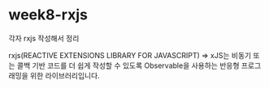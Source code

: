 # week8-rxjs
각자 rxjs 작성해서 정리

rxjs(REACTIVE EXTENSIONS LIBRARY FOR JAVASCRIPT) 
=> xJS는 비동기 또는 콜백 기반 코드를 더 쉽게 작성할 수 있도록 Observable을 사용하는 반응형 프로그래밍을 위한 라이브러리입니다.
